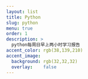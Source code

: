 ```yaml
---
layout: list
title: Python
slug: python
menu: true
order: 1
description: >
  python每周日早上两小时学习报告
accent_color: rgb(38,139,210)
accent_image:
  background: rgb(32,32,32)
  overlay:    false
---
```

